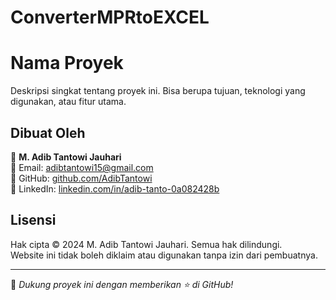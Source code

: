 # ConverterMPRtoEXCEL

# Nama Proyek  

Deskripsi singkat tentang proyek ini. Bisa berupa tujuan, teknologi yang digunakan, atau fitur utama.

## Dibuat Oleh  

👤 **M. Adib Tantowi Jauhari**  
📧 Email: [adibtantowi15@gmail.com](mailto:adibtantowi15@gmail.com)  
🔗 GitHub: [github.com/AdibTantowi](https://github.com/AdibTantowi)  
🔗 LinkedIn: [linkedin.com/in/adib-tanto-0a082428b](https://www.linkedin.com/in/adib-tanto-0a082428b/)  

## Lisensi  

Hak cipta © 2024 M. Adib Tantowi Jauhari. Semua hak dilindungi.  
Website ini tidak boleh diklaim atau digunakan tanpa izin dari pembuatnya.  

---

🚀 *Dukung proyek ini dengan memberikan ⭐ di GitHub!*  
